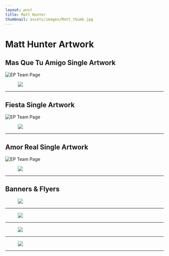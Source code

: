 ```yaml
---
layout: post
title: Matt Hunter
thumbnail: assets/images/Matt_thumb.jpg
---
```

# Matt Hunter Artwork

## Mas Que Tu Amigo Single Artwork

![EP Team Page](/assets/images/Matt_MasQueTuAmigo-Cover.jpg)

<figure>
<img src="/assets/images/Matt_MasQueTuAmigo-Banner.jpg"/>
</figure>

<hr noshade>

## Fiesta Single Artwork

![EP Team Page](/assets/images/Matt_Fiesta-Cover.jpg)

<figure>
<img src="/assets/images/Matt_Fiesta-banner.jpg"/>
</figure>

<hr noshade>

## Amor Real Single Artwork

![EP Team Page](/assets/images/Matt_AmorReal-Cover.jpg)

<figure>
<img src="/assets/images/Matt_AmorReal-Banner.jpg"/>
</figure>

<hr noshade>

## Banners & Flyers

<figure>
<img src="/assets/images/Matt_contest-flyer.jpg"/>
</figure>

<hr noshade>

<figure>
<img src="/assets/images/Matt_todocambiara.jpg"/>
</figure>

<hr noshade>

<figure>
<img src="/assets/images/Matt_MiChicaEstaLoca-Banner.jpg"/>
</figure>

<hr noshade>

<figure>
<img src="/assets/images/Matt_Solo-Pienso-En-Ti-Banner.jpg"/>
</figure>

<hr noshade>
